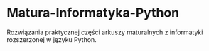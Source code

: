 # Matura-Informatyka-Python
Rozwiązania praktycznej części arkuszy maturalnych z informatyki rozszerzonej w języku Python. 
